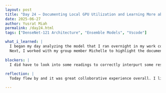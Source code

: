 ```yaml
---
layout: post
title: "Day 24 – Documenting Local GPU Utilization and Learning More about Deep Learning"
date: 2025-06-27
author: Yusrat Miah
permalink: /day24.html
tags: ["DenseNet-121 Architecture", "Ensemble Models", "Vscode"]

what_i_learned: |
  I began my day analyzing the model that I ran overnight in my work computer. Specifically, the model I ran had 64 epochs with the AdamW optimizer. I chose to explore this set of parameters since I learned that AdamW is a more optimized version of the commonly used Adam optimizer and a teammate of mine had positive outcomes using AdamW. It was interesting to see that the model itself finished running at 3:30am. I did get really good results, and to verify the results, I also ran a similar version of this model but with earlystopping, which stopped the model when the loss evaluation metrics became constant. After doing these tasks, I read the article titled "Detecting Driver Drowsiness Using Hybrid Facial Features and Ensemble Learning," which helped me gain a new presepective about a research study similar to ours. 
  Next, I worked with my group member Michelle to highlight the documentation of how to utilize the GPU and filmed the weekly video.
  
blockers: |
  I did have to look into some readings to correctly interpurt some results. 
  
reflection: |
  Today flew by and it was great colloborative experience overall. I liked reading more literature papers about the topic. I also was able to comprehend a lot more deep learning terminologies. I am looking forward to a productive week ahead.

---
```

